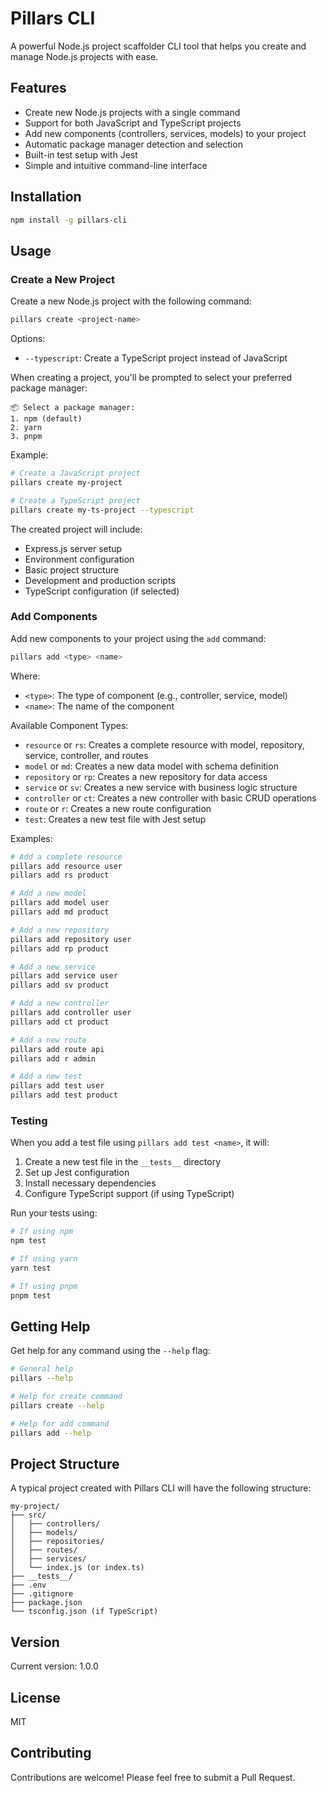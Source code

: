 # Pillars CLI

A powerful Node.js project scaffolder CLI tool that helps you create and manage Node.js projects with ease.

## Features

- Create new Node.js projects with a single command
- Support for both JavaScript and TypeScript projects
- Add new components (controllers, services, models) to your project
- Automatic package manager detection and selection
- Built-in test setup with Jest
- Simple and intuitive command-line interface

## Installation

```bash
npm install -g pillars-cli
```

## Usage

### Create a New Project

Create a new Node.js project with the following command:

```bash
pillars create <project-name>
```

Options:
- `--typescript`: Create a TypeScript project instead of JavaScript

When creating a project, you'll be prompted to select your preferred package manager:
```
📦 Select a package manager:
1. npm (default)
2. yarn
3. pnpm
```

Example:
```bash
# Create a JavaScript project
pillars create my-project

# Create a TypeScript project
pillars create my-ts-project --typescript
```

The created project will include:
- Express.js server setup
- Environment configuration
- Basic project structure
- Development and production scripts
- TypeScript configuration (if selected)

### Add Components

Add new components to your project using the `add` command:

```bash
pillars add <type> <name>
```

Where:
- `<type>`: The type of component (e.g., controller, service, model)
- `<name>`: The name of the component

Available Component Types:
- `resource` or `rs`: Creates a complete resource with model, repository, service, controller, and routes
- `model` or `md`: Creates a new data model with schema definition
- `repository` or `rp`: Creates a new repository for data access
- `service` or `sv`: Creates a new service with business logic structure
- `controller` or `ct`: Creates a new controller with basic CRUD operations
- `route` or `r`: Creates a new route configuration
- `test`: Creates a new test file with Jest setup

Examples:
```bash
# Add a complete resource
pillars add resource user
pillars add rs product

# Add a new model
pillars add model user
pillars add md product

# Add a new repository
pillars add repository user
pillars add rp product

# Add a new service
pillars add service user
pillars add sv product

# Add a new controller
pillars add controller user
pillars add ct product

# Add a new route
pillars add route api
pillars add r admin

# Add a new test
pillars add test user
pillars add test product
```

### Testing

When you add a test file using `pillars add test <name>`, it will:
1. Create a new test file in the `__tests__` directory
2. Set up Jest configuration
3. Install necessary dependencies
4. Configure TypeScript support (if using TypeScript)

Run your tests using:
```bash
# If using npm
npm test

# If using yarn
yarn test

# If using pnpm
pnpm test
```

## Getting Help

Get help for any command using the `--help` flag:

```bash
# General help
pillars --help

# Help for create command
pillars create --help

# Help for add command
pillars add --help
```

## Project Structure

A typical project created with Pillars CLI will have the following structure:

```
my-project/
├── src/
│   ├── controllers/
│   ├── models/
│   ├── repositories/
│   ├── routes/
│   ├── services/
│   └── index.js (or index.ts)
├── __tests__/
├── .env
├── .gitignore
├── package.json
└── tsconfig.json (if TypeScript)
```

## Version

Current version: 1.0.0

## License

MIT

## Contributing

Contributions are welcome! Please feel free to submit a Pull Request. 
